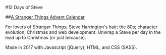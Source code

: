 #12 Days of Steve

##[A Stranger Things Advent Calendar](https://meganmckeough.github.io/12-Days-of-Steve/)

For lovers of *Stranger Things*; Steve Harrington's hair; the 80s; character evolution; Christmas and web development. Unwrap a Steve per day in the lead up to Christmas (or just because). 

Made in 2017 with Javascript (jQuery), HTML, and CSS (SASS).
